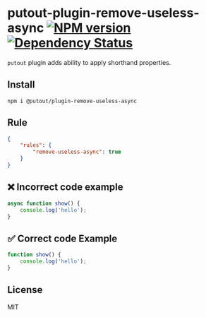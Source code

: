 # putout-plugin-remove-useless-async [![NPM version][NPMIMGURL]][NPMURL] [![Dependency Status][DependencyStatusIMGURL]][DependencyStatusURL]

[NPMIMGURL]:                https://img.shields.io/npm/v/@putout/plugin-remove-useless-async.svg?style=flat&longCache=true
[NPMURL]:                   https://npmjs.org/package/@putout/plugin-remove-useless-async"npm"

[DependencyStatusURL]:      https://david-dm.org/coderaiser/putout?path=packages/plugin-remove-useless-async
[DependencyStatusIMGURL]:   https://david-dm.org/coderaiser/putout.svg?path=packages/plugin-remove-useless-async

`putout` plugin adds ability to apply shorthand properties.

## Install

```
npm i @putout/plugin-remove-useless-async
```

## Rule

```json
{
    "rules": {
        "remove-useless-async": true
    }
}
```

## ❌ Incorrect code example

```js
async function show() {
    console.log('hello');
}
```

## ✅ Correct code Example

```js
function show() {
    console.log('hello');
}
```

## License

MIT

